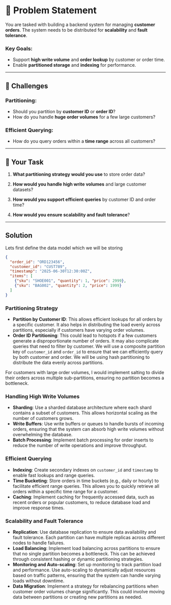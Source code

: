 # 📘 Problem Statement

You are tasked with building a backend system for managing **customer orders**. The system needs to be distributed for **scalability** and **fault tolerance**.

### Key Goals:
- Support **high write volume** and **order lookup** by customer or order time.
- Enable **partitioned storage** and **indexing** for performance.

---

## 🚩 Challenges

### Partitioning:
- Should you partition by **customer ID** or **order ID**?
- How do you handle **huge order volumes** for a few large customers?

### Efficient Querying:
- How do you query orders within a **time range** across all customers?

---

## 🎯 Your Task

1. **What partitioning strategy would you use** to store order data?

2. **How would you handle high write volumes** and large customer datasets?

3. **How would you support efficient queries** by customer ID and order time?

4. **How would you ensure scalability and fault tolerance**?

---

## Solution

Lets first define the data model which we will be storing

```json
{
  "order_id": "ORD123456",
  "customer_id": "CUST789",
  "timestamp": "2025-06-30T12:30:00Z",
  "items": [
    {"sku": "SHOE001", "quantity": 1, "price": 2999},
    {"sku": "BAG002", "quantity": 2, "price": 1999}
  ]
}
```

### Partitioning Strategy
- **Partition by Customer ID**: This allows efficient lookups for all orders by a specific customer. It also helps in distributing the load evenly across partitions, especially if customers have varying order volumes.
- **Order ID Partitioning**: This could lead to hotspots if a few customers generate a disproportionate number of orders. It may also complicate queries that need to filter by customer.
We will use a composite partition key of `customer_id` and `order_id` to ensure that we can efficiently query by both customer and order. We will be using hash partitioning to distribute the data evenly across partitions.

For customers with large order volumes, I would implement salting to divide their orders across multiple sub-partitions, ensuring no partition becomes a bottleneck.

### Handling High Write Volumes
- **Sharding**: Use a sharded database architecture where each shard contains a subset of customers. This allows horizontal scaling as the number of customers grows.
- **Write Buffers**: Use write buffers or queues to handle bursts of incoming orders, ensuring that the system can absorb high write volumes without overwhelming the database.
- **Batch Processing**: Implement batch processing for order inserts to reduce the number of write operations and improve throughput.

### Efficient Querying
- **Indexing**: Create secondary indexes on `customer_id` and `timestamp` to enable fast lookups and range queries.
- **Time Bucketing**: Store orders in time buckets (e.g., daily or hourly) to facilitate efficient range queries. This allows you to quickly retrieve all orders within a specific time range for a customer.
- **Caching**: Implement caching for frequently accessed data, such as recent orders or popular customers, to reduce database load and improve response times.

### Scalability and Fault Tolerance
- **Replication**: Use database replication to ensure data availability and fault tolerance. Each partition can have multiple replicas across different nodes to handle failures.
- **Load Balancing**: Implement load balancing across partitions to ensure that no single partition becomes a bottleneck. This can be achieved through consistent hashing or dynamic partitioning strategies.
- **Monitoring and Auto-scaling**: Set up monitoring to track partition load and performance. Use auto-scaling to dynamically adjust resources based on traffic patterns, ensuring that the system can handle varying loads without downtime.
- **Data Migration**: Implement a strategy for rebalancing partitions when customer order volumes change significantly. This could involve moving data between partitions or creating new partitions as needed.
